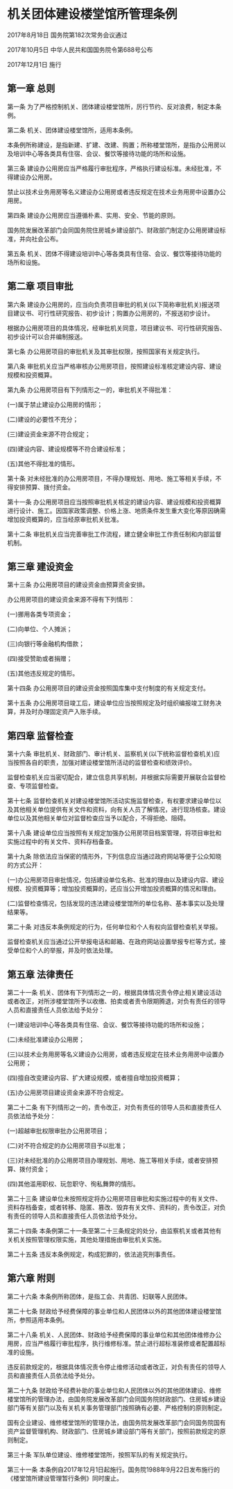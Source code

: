 # 机关团体建设楼堂馆所管理条例

2017年8月18日 国务院第182次常务会议通过

2017年10月5日 中华人民共和国国务院令第688号公布

2017年12月1日 施行

## 第一章 总则

第一条 为了严格控制机关、团体建设楼堂馆所，厉行节约、反对浪费，制定本条例。

第二条 机关、团体建设楼堂馆所，适用本条例。

本条例所称建设，是指新建、扩建、改建、购置；所称楼堂馆所，是指办公用房以及培训中心等各类具有住宿、会议、餐饮等接待功能的场所和设施。

第三条 建设办公用房应当严格履行审批程序，严格执行建设标准。未经批准，不得建设办公用房。

禁止以技术业务用房等名义建设办公用房或者违反规定在技术业务用房中设置办公用房。

第四条 建设办公用房应当遵循朴素、实用、安全、节能的原则。

国务院发展改革部门会同国务院住房城乡建设部门、财政部门制定办公用房建设标准，并向社会公布。

第五条 机关、团体不得建设培训中心等各类具有住宿、会议、餐饮等接待功能的场所和设施。

## 第二章 项目审批

第六条 建设办公用房的，应当向负责项目审批的机关(以下简称审批机关)报送项目建议书、可行性研究报告、初步设计；购置办公用房的，不报送初步设计。

根据办公用房项目的具体情况，经审批机关同意，项目建议书、可行性研究报告、初步设计可以合并编制报送。

第七条 办公用房项目的审批机关及其审批权限，按照国家有关规定执行。

第八条 审批机关应当严格审核办公用房项目，按照建设标准核定建设内容、建设规模和投资概算。

第九条 办公用房项目有下列情形之一的，审批机关不得批准：

(一)属于禁止建设办公用房的情形；

(二)建设的必要性不充分；

(三)建设资金来源不符合规定；

(四)建设内容、建设规模等不符合建设标准；

(五)其他不得批准的情形。

第十条 对未经批准的办公用房项目，不得办理规划、用地、施工等相关手续，不得安排预算、拨付资金。

第十一条 办公用房项目应当按照审批机关核定的建设内容、建设规模和投资概算进行设计、施工。因国家政策调整、价格上涨、地质条件发生重大变化等原因确需增加投资概算的，应当经原审批机关批准。

第十二条 审批机关应当完善审批工作流程，建立健全审批工作责任制和内部监督机制。

## 第三章 建设资金

第十三条 办公用房项目的建设资金由预算资金安排。

办公用房项目的建设资金来源不得有下列情形：

(一)挪用各类专项资金；

(二)向单位、个人摊派；

(三)向银行等金融机构借款；

(四)接受赞助或者捐赠；

(五)其他违反规定的情形。

第十四条 办公用房项目的建设资金按照国库集中支付制度的有关规定支付。

第十五条 办公用房项目竣工后，建设单位应当按照规定及时组织编报竣工财务决算，并及时办理固定资产入账手续。

## 第四章 监督检查

第十六条 审批机关、财政部门、审计机关、监察机关(以下统称监督检查机关)应当按照各自的职责，加强对建设楼堂馆所活动的监督检查和绩效评价。

监督检查机关应当密切配合，建立信息共享机制，并根据实际需要开展联合监督检查、专项监督检查。

第十七条 监督检查机关对建设楼堂馆所活动实施监督检查，有权要求建设单位以及其他相关单位提供有关文件和资料，向有关人员了解情况，进行现场核查。建设单位以及其他相关单位对监督检查应当予以配合，不得拒绝、阻碍。

第十八条 建设单位应当按照有关规定加强办公用房项目档案管理，将项目审批和实施过程中的有关文件、资料存档备查。

第十九条 除依法应当保密的情形外，下列信息应当通过政府网站等便于公众知晓的方式公开：

(一)办公用房项目审批情况，包括建设单位名称、批准的理由以及建设内容、建设规模、投资概算等；增加投资概算的，还应当公开增加投资概算的情况和理由。

(二)监督检查情况，包括发现的违法建设楼堂馆所的单位名称、基本事实以及处理结果等。

第二十条 对违反本条例规定的行为，任何单位和个人有权向监督检查机关举报。

监督检查机关应当通过公开举报电话和邮箱、在政府网站设置举报专栏等方式，接受单位和个人的举报，并及时依法处理。

## 第五章 法律责任

第二十一条 机关、团体有下列情形之一的，根据具体情况责令停止相关建设活动或者改正，对所涉楼堂馆所予以收缴、拍卖或者责令限期腾退，对负有责任的领导人员和直接责任人员依法给予处分：

(一)建设培训中心等各类具有住宿、会议、餐饮等接待功能的场所和设施；

(二)未经批准建设办公用房；

(三)以技术业务用房等名义建设办公用房，或者违反规定在技术业务用房中设置办公用房；

(四)擅自改变建设内容、扩大建设规模，或者擅自增加投资概算；

(五)办公用房项目建设资金来源不符合规定。

第二十二条 有下列情形之一的，责令改正，对负有责任的领导人员和直接责任人员依法给予处分：

(一)超越审批权限审批办公用房项目；

(二)对不符合规定的办公用房项目予以批准；

(三)对未经批准的办公用房项目办理规划、用地、施工等相关手续，或者安排预算、拨付资金；

(四)其他滥用职权、玩忽职守、徇私舞弊的情形。

第二十三条 建设单位未按照规定将办公用房项目审批和实施过程中的有关文件、资料存档备查，或者转移、隐匿、篡改、毁弃有关文件、资料的，责令改正，对负有责任的领导人员和直接责任人员依法给予处分。

第二十四条 本条例第二十一条至第二十三条规定的处分，由监察机关或者其他有关机关按照管理权限实施，其他处理措施由审批机关实施。

第二十五条 违反本条例规定，构成犯罪的，依法追究刑事责任。

## 第六章 附则

第二十六条 本条例所称团体，是指工会、共青团、妇联等人民团体。

第二十七条 财政给予经费保障的事业单位和人民团体以外的其他团体建设楼堂馆所，参照适用本条例。

第二十八条 机关、人民团体、财政给予经费保障的事业单位和其他团体维修办公用房，应当严格履行审批程序，执行维修标准。禁止进行超标准装修或者配置超标准的设施。

违反前款规定的，根据具体情况责令停止维修活动或者改正，对负有责任的领导人员和直接责任人员依法给予处分。

第二十九条 财政给予经费补助的事业单位和人民团体以外的其他团体建设、维修楼堂馆所的管理办法，由国务院发展改革部门会同国务院财政部门、住房城乡建设部门等有关部门以及有关机关事务管理部门按照确有必要、严格控制的原则制定。

国有企业建设、维修楼堂馆所的管理办法，由国务院发展改革部门会同国务院国有资产监督管理机构、财政部门、住房城乡建设部门等有关部门，按照前款规定的原则制定。

第三十条 军队单位建设、维修楼堂馆所，按照军队的有关规定执行。

第三十一条 本条例自2017年12月1日起施行。国务院1988年9月22日发布施行的《楼堂馆所建设管理暂行条例》同时废止。
